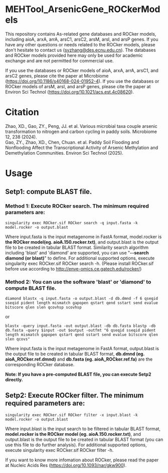 # MEHTool_ArsenicGene_ROCkerModels
This repository contains As-related gene databases and ROCker models, including aioA, arxA, arrA, arsC1, arsC2, arsM, arsI, and arsP genes. If you have any other questions or needs related to the ROCker models, please don't hesitate to contact us (syzhang@des.ecnu.edu.cn). The databases and ROCker models provided here may only be used for academic exchange and are not permitted for commercial use.

If you use the databases or ROCker models of aioA, arxA, arrA, arsC1, and arsC2 genes, please cite the paper at Microbiome (https://doi.org/10.1186/s40168-024-01952-4).
If you use the databases or ROCker models of arsM, arsI, and arsP genes, please cite the paper at Environ Sci Technol (https://doi.org/10.1021/acs.est.4c08620).

# Citation
Zhao, XD., Gao, ZY., Peng, JJ. et al. Various microbial taxa couple arsenic transformation to nitrogen and carbon cycling in paddy soils. Microbiome 12, 238 (2024).\
Gao, ZY., Zhao, XD., Chen, Chuan. et al. Paddy Soil Flooding and Nonflooding Affect the Transcriptional Activity of Arsenic Methylation and Demethylation Communities. Environ Sci Technol (2025).

# Usage
## Setp1: compute BLAST file.
### Method 1:  Execute ROCker search. The minimum required parameters are:
```
singularity exec ROCker.sif ROCker search -q input.fasta -k model.rocker -o output.blast
```
Where input.fasta is the input metagenome in FastA format, model.rocker is **the ROCker model(eg. aioA.150.rocker.txt)**, and output.blast is the output file to be created in tabular BLAST format. Similarity search algorithm including 'blast' and 'diamond' are supported, you can use "**--search diamond (or blast)**" to define. For additional supported options, execute singularity exec ROCker.sif ROCker search -h. (Please install ROCker.sif before use according to http://enve-omics.ce.gatech.edu/rocker/) 

### Method 2: You can use the software 'blast' or 'diamond' to compute BLAST file.
```
diamond blastx -q input.fasta -o output.blast -d db.dmnd -f 6 qseqid sseqid pident length mismatch gapopen qstart qend sstart send evalue bitscore qlen slen qcovhsp scovhsp
```
or
```
blastx -query input.fasta -out output.blast -db db.fasta blastp -db db.fasta -query $input -out $output -outfmt "6 qseqid sseqid pident length mismatch gapopen qstart qend sstart send evalue bitscore qlen slen qcovs"
```
Where input.fasta is the input metagenome in FastA format, output.blast is the output file to be created in tabular BLAST format, **db.dmnd (eg. aioA_ROCker.ref.dmnd)** and **db.fasta (eg. aioA_ROCker.ref.fa)** are the corresponding ROCker database.

**Note: If you have a pre-computed BLAST file, you can execute Setp2 directly.**
## Setp2:  Execute ROCker filter. The minimum required parameters are:
```
singularity exec ROCker.sif ROCker filter -x input.blast -k model.rocker -o output.blast
```
Where input.blast is the input search to be filtered in tabular BLAST format, **model.rocker is the ROCker model (eg. aioA.150.rocker.txt)**, and output.blast is the output file to be created in tabular BLAST format (you can use this file to do further analysis). For additional supported options, execute singularity exec ROCker.sif ROCker filter -h.

If you want to know more infomation about ROCker, please read the paper at Nucleic Acids Res (https://doi.org/10.1093/nar/gkw900).
